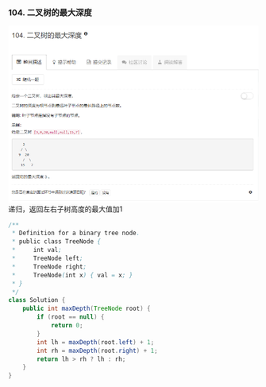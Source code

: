 ### 104. 二叉树的最大深度
![](../imgs/2018-09-20_221647.png)  
递归，返回左右子树高度的最大值加1
```java
/**
 * Definition for a binary tree node.
 * public class TreeNode {
 *     int val;
 *     TreeNode left;
 *     TreeNode right;
 *     TreeNode(int x) { val = x; }
 * }
 */
class Solution {
    public int maxDepth(TreeNode root) {
        if (root == null) {
            return 0;
        }
        int lh = maxDepth(root.left) + 1;
        int rh = maxDepth(root.right) + 1;
        return lh > rh ? lh : rh;
    }
}
```